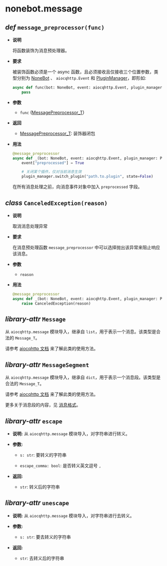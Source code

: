 # nonebot.message

## _def_ `message_preprocessor(func)`

- **说明**

  将函数装饰为消息预处理器。

- **要求** <Badge text="1.6.0+"/>

  被装饰函数必须是一个 async 函数，且必须接收且仅接收三个位置参数，类型分别为 [NoneBot](./index.md#class-nonebot-config-object-none) 、 `aiocqhttp.Event` 和 [PluginManager](./plugin.md#class-pluginmanager)，即形如:

  ```python
  async def func(bot: NoneBot, event: aiocqhttp.Event, plugin_manager: PluginManager):
      pass
  ```

- **参数**

  - `func` ([MessagePreprocessor_T](./typing.md#var-messagepreprocessor-t))

- **返回**

  - [MessagePreprocessor_T](./typing.md#var-messagepreprocessor-t): 装饰器闭包

- **用法**

  ```python
  @message_preprocessor
  async def _(bot: NoneBot, event: aiocqhttp.Event, plugin_manager: PluginManager):
      event["preprocessed"] = True

      # 关闭某个插件，仅对当前消息生效
      plugin_manager.switch_plugin("path.to.plugin", state=False)
  ```

  在所有消息处理之前，向消息事件对象中加入 `preprocessed` 字段。

## _class_ `CanceledException(reason)` <Badge text="1.6.0+"/>

- **说明**

  取消消息处理异常

- **要求**

  在消息预处理函数 `message_preprocessor` 中可以选择抛出该异常来阻止响应该消息。

- **参数**

  - `reason`

- **用法**

  ```python
  @message_preprocessor
  async def _(bot: NoneBot, event: aiocqhttp.Event, plugin_manager: PluginManager):
      raise CanceledException(reason)
  ```

## _library-attr_ `Message`

从 `aiocqhttp.message` 模块导入，继承自 `list`，用于表示一个消息。该类型是合法的 `Message_T`。

请参考 [aiocqhttp 文档](https://aiocqhttp.nonebot.dev/module/aiocqhttp/message.html#aiocqhttp.message.Message) 来了解此类的使用方法。

## _library-attr_ `MessageSegment`

从 `aiocqhttp.message` 模块导入，继承自 `dict`，用于表示一个消息段。该类型是合法的 `Message_T`。

请参考 [aiocqhttp 文档](https://aiocqhttp.nonebot.dev/module/aiocqhttp/message.html#aiocqhttp.message.MessageSegment) 来了解此类的使用方法。

更多关于消息段的内容，见 [消息格式](https://github.com/botuniverse/onebot/tree/master/v11/specs/message)。

## _library-attr_ `escape`

- **说明:** 从 `aiocqhttp.message` 模块导入，对字符串进行转义。

- **参数:**

    - `s: str`: 要转义的字符串

    - `escape_comma: bool`: 是否转义英文逗号 `,`

- **返回:**

    - `str`: 转义后的字符串

## _library-attr_ `unescape`

- **说明:** 从 `aiocqhttp.message` 模块导入，对字符串进行去转义。

- **参数:**

    - `s: str`: 要去转义的字符串

- **返回:**

    - `str`: 去转义后的字符串